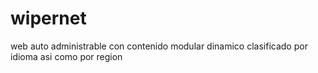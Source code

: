 # wipernet
web auto administrable con contenido modular dinamico clasificado por idioma asi como por region
